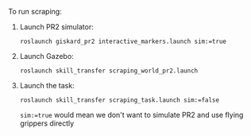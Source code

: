 To run scraping:

1. Launch PR2 simulator:

   `roslaunch giskard_pr2 interactive_markers.launch sim:=true`
  
2. Launch Gazebo:

   `roslaunch skill_transfer scraping_world_pr2.launch`
  
3. Launch the task:

   `roslaunch skill_transfer scraping_task.launch sim:=false`
  
   `sim:=true` would mean we don't want to simulate PR2 and use flying grippers directly
